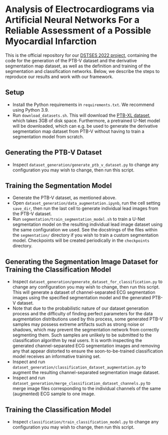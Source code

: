 # Analysis of Electrocardiograms via Artificial Neural Networks For a Reliable Assessment of a Possible Myocardial Infarction

This is the official repository for our [DSTSES 2022 project](https://coss.ethz.ch/education/DSTSES.html), containing the code for the generation of the PTB-V dataset and the derivative segmentation map dataset, as well as the definition and training of the segmentation and classification networks.
Below, we describe the steps to reproduce our results and work with our framework.

## Setup

- Install the Python requirements in `requirements.txt`. We recommend using Python 3.9.
- Run `download_datasets.sh`. This will download the [PTB-XL dataset](https://physionet.org/content/ptb-xl/1.0.1/), which takes 3GB of disk space.
  Furthermore, a pretrained U-Net model will be downloaded, which can e.g. be used to generate the derivative segmentation map dataset from PTB-V without having to train a segmentation model from scratch.

## Generating the PTB-V Dataset

- Inspect `dataset_generation/generate_ptb_v_dataset.py` to change any configuration you may wish to change, then run this script.

## Training the Segmentation Model

- Generate the PTB-V dataset, as mentioned above. 
- Open `dataset_generation/data_augmentation.ipynb`, run the cell setting `save_dir`, then run the last cell to generate individual lead images from the PTB-V dataset.
- Run `segmentation/train_segmentation_model.sh` to train a U-Net segmentation model on the resulting individual lead image dataset using the same configuration we used. See the docstrings of the files within the `segmentation/` directory if you wish to train a custom segmentation model. Checkpoints will be created periodically in the `checkpoints` directory.

## Generating the Segmentation Image Dataset for Training the Classification Model

- Inspect `dataset_generation/generate_dataset_for_classification.py` to change any configuration you may wish to change, then run this script. This will generate a dataset of channel-separated ECG segmentation images using the specified segmentation model and the generated PTB-V dataset.
- Note that due to the probabilistic nature of our dataset generation process and the difficulty of finding perfect parameters for the data augmentation distributions used by this process, some generated PTB-V samples may possess extreme artifacts such as strong noise or shadows, which may prevent the segmentation network from correctly segmenting them. Such samples are unlikely to be submitted to the classification algorithm by real users. It is worth inspecting the generated channel-separated ECG segmentation images and removing any that appear distorted to ensure the soon-to-be-trained classification model receives an informative training set.
- Inspect and run `dataset_generation/classification_dataset_augmentation.py` to augment the resulting channel-separated segmentation image dataset.
- Inspect and run `dataset_generation/merge_classification_dataset_channels.py` to merge image files corresponding to the individual channels of the same (augmented) ECG sample to one image.

## Training the Classification Model
- Inspect `classification/train_classification_model.py` to change any configuration you may wish to change, then run this script.
